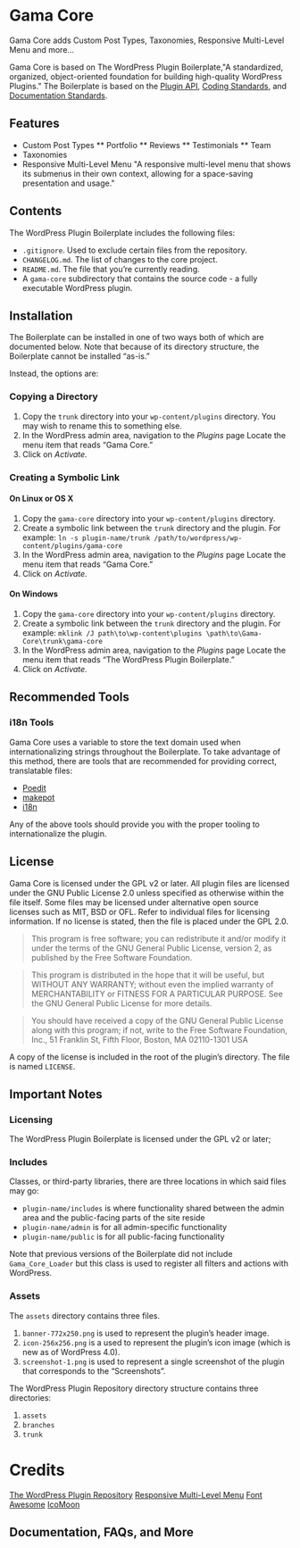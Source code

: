 # Gama Core

Gama Core adds Custom Post Types, Taxonomies, Responsive Multi-Level Menu and more...

Gama Core is based on The WordPress Plugin Boilerplate,"A standardized, organized, object-oriented foundation for building high-quality WordPress Plugins." The Boilerplate is based on the [Plugin API](http://codex.wordpress.org/Plugin_API), [Coding Standards](http://codex.wordpress.org/WordPress_Coding_Standards), and [Documentation Standards](http://make.wordpress.org/core/handbook/inline-documentation-standards/php-documentation-standards/).

## Features

* Custom Post Types
** Portfolio
** Reviews
** Testimonials
** Team
* Taxonomies
* Responsive Multi-Level Menu "A responsive multi-level menu that shows its submenus in their own context, allowing for a space-saving presentation and usage."

## Contents

The WordPress Plugin Boilerplate includes the following files:

* `.gitignore`. Used to exclude certain files from the repository.
* `CHANGELOG.md`. The list of changes to the core project.
* `README.md`. The file that you’re currently reading.
* A `gama-core` subdirectory that contains the source code - a fully executable WordPress plugin.

## Installation

The Boilerplate can be installed in one of two ways both of which are documented below. Note that because of its directory structure, the Boilerplate cannot be installed “as-is.”

Instead, the options are:

### Copying a Directory

1. Copy the `trunk` directory into your `wp-content/plugins` directory. You may wish to rename this to something else.
2. In the WordPress admin area, navigation to the *Plugins* page
Locate the menu item that reads “Gama Core.”
3. Click on *Activate.*

### Creating a Symbolic Link

#### On Linux or OS X

1. Copy the `gama-core` directory into your `wp-content/plugins` directory.
2. Create a symbolic link between the `trunk` directory and the plugin. For example: `ln -s plugin-name/trunk /path/to/wordpress/wp-content/plugins/gama-core`
3. In the WordPress admin area, navigation to the *Plugins* page
Locate the menu item that reads “Gama Core.”
4. Click on *Activate.*

#### On Windows

1. Copy the `gama-core` directory into your `wp-content/plugins` directory.
2. Create a symbolic link between the `trunk` directory and the plugin. For example: `mklink /J path\to\wp-content\plugins \path\to\Gama-Core\trunk\gama-core`
3. In the WordPress admin area, navigation to the *Plugins* page
Locate the menu item that reads “The WordPress Plugin Boilerplate.”
4. Click on *Activate.*

## Recommended Tools

### i18n Tools

Gama Core uses a variable to store the text domain used when internationalizing strings throughout the Boilerplate. To take advantage of this method, there are tools that are recommended for providing correct, translatable files:

* [Poedit](http://www.poedit.net/)
* [makepot](http://i18n.svn.wordpress.org/tools/trunk/)
* [i18n](https://github.com/grappler/i18n)

Any of the above tools should provide you with the proper tooling to internationalize the plugin.

## License

Gama Core is licensed under the GPL v2 or later. All plugin files are licensed under the GNU Public License 2.0 unless specified as otherwise within the file itself. Some files may be licensed under alternative open source licenses such as MIT, BSD or OFL. Refer to individual files for licensing information. If no license is stated, then the file is placed under the GPL 2.0.

> This program is free software; you can redistribute it and/or modify it under the terms of the GNU General Public License, version 2, as published by the Free Software Foundation.

> This program is distributed in the hope that it will be useful, but WITHOUT ANY WARRANTY; without even the implied warranty of MERCHANTABILITY or FITNESS FOR A PARTICULAR PURPOSE. See the GNU General Public License for more details.

> You should have received a copy of the GNU General Public License along with this program; if not, write to the Free Software Foundation, Inc., 51 Franklin St, Fifth Floor, Boston, MA 02110-1301 USA

A copy of the license is included in the root of the plugin’s directory. The file is named `LICENSE`.

## Important Notes

### Licensing

The WordPress Plugin Boilerplate is licensed under the GPL v2 or later;

### Includes

Classes, or third-party libraries, there are three locations in which said files may go:

* `plugin-name/includes` is where functionality shared between the admin area and the public-facing parts of the site reside
* `plugin-name/admin` is for all admin-specific functionality
* `plugin-name/public` is for all public-facing functionality

Note that previous versions of the Boilerplate did not include `Gama_Core_Loader` but this class is used to register all filters and actions with WordPress.

### Assets

The `assets` directory contains three files.

1. `banner-772x250.png` is used to represent the plugin’s header image.
2. `icon-256x256.png` is a used to represent the plugin’s icon image (which is new as of WordPress 4.0).
3. `screenshot-1.png` is used to represent a single screenshot of the plugin that corresponds to the “Screenshots”.

The WordPress Plugin Repository directory structure contains three directories:

1. `assets`
2. `branches`
3. `trunk`

# Credits

[The WordPress Plugin Repository](http://wppb.io/)
[Responsive Multi-Level Menu](http://tympanus.net/codrops/2013/04/19/responsive-multi-level-menu/)
[Font Awesome](http://fontawesome.io)
[IcoMoon](http://keyamoon.com/icomoon/)

## Documentation, FAQs, and More


